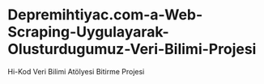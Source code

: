 # Depremihtiyac.com-a-Web-Scraping-Uygulayarak-Olusturdugumuz-Veri-Bilimi-Projesi
Hi-Kod Veri Bilimi Atölyesi Bitirme Projesi
